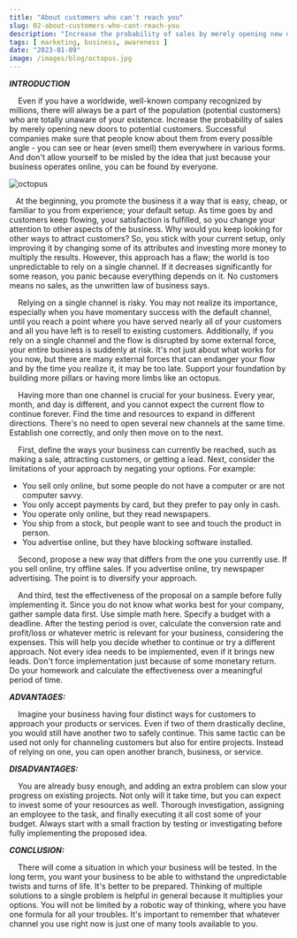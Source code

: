 ```yaml
---
title: "About customers who can't reach you"
slug: 02-about-customers-who-cant-reach-you
description: "Increase the probability of sales by merely opening new doors to potential customers."
tags: [ marketing, business, awareness ]
date: "2023-01-09"
image: /images/blog/octopus.jpg
---
```


**_INTRODUCTION_**

    Even if you have a worldwide, well-known company recognized by millions, there will always be a part of the population (potential customers) who are totally unaware of your existence. Increase the probability of sales by merely opening new doors to potential customers.
Successful companies make sure that people know about them from every possible angle - you can see or hear (even smell) them everywhere in various forms. And don't allow yourself to be misled by the idea that just because your business operates online, you can be found by everyone.

![octopus](/images/blog/octopus.jpg)

   At the beginning, you promote the business it a way that is easy, cheap, or familiar to you from experience; your default setup. As time goes by and customers keep flowing, your satisfaction is fulfilled, so you change your attention to other aspects of the business. Why would you keep looking for other ways to attract customers? So, you stick with your current setup, only improving it by changing some of its attributes and investing more money to multiply the results. However, this approach has a flaw; the world is too unpredictable to rely on a single channel. If it decreases significantly for some reason, you panic because everything depends on it. No customers means no sales, as the unwritten law of business says.

    Relying on a single channel is risky. You may not realize its importance, especially when you have momentary success with the default channel, until you reach a point where you have served nearly all of your customers and all you have left is to resell to existing customers. Additionally, if you rely on a single channel and the flow is disrupted by some external force, your entire business is suddenly at risk. It's not just about what works for you now, but there are many external forces that can endanger your flow and by the time you realize it, it may be too late. Support your foundation by building more pillars or having more limbs like an octopus.

    Having more than one channel is crucial for your business. Every year, month, and day is different, and you cannot expect the current flow to continue forever. Find the time and resources to expand in different directions. There's no need to open several new channels at the same time. Establish one correctly, and only then move on to the next.

    First, define the ways your business can currently be reached, such as making a sale, attracting customers, or getting a lead. Next, consider the limitations of your approach by negating your options.
For example:

- You sell only online, but some people do not have a computer or are not computer savvy.
- You only accept payments by card, but they prefer to pay only in cash.
- You operate only online, but they read newspapers.
- You ship from a stock, but people want to see and touch the product in person.
- You advertise online, but they have blocking software installed.

    Second, propose a new way that differs from the one you currently use. If you sell online, try offline sales. If you advertise online, try newspaper advertising. The point is to diversify your approach.

    And third, test the effectiveness of the proposal on a sample before fully implementing it. Since you do not know what works best for your company, gather sample data first. Use simple math here. Specify a budget with a deadline. After the testing period is over, calculate the conversion rate and profit/loss or whatever metric is relevant for your business, considering the expenses. This will help you decide whether to continue or try a different approach. Not every idea needs to be implemented, even if it brings new leads. Don't force implementation just because of some monetary return. Do your homework and calculate the effectiveness over a meaningful period of time.

**_ADVANTAGES:_**

    Imagine your business having four distinct ways for customers to approach your products or services. Even if two of them drastically decline, you would still have another two to safely continue. This same tactic can be used not only for channeling customers but also for entire projects. Instead of relying on one, you can open another branch, business, or service.

**_DISADVANTAGES:_**

    You are already busy enough, and adding an extra problem can slow your progress on existing projects. Not only will it take time, but you can expect to invest some of your resources as well. Thorough investigation, assigning an employee to the task, and finally executing it all cost some of your budget. Always start with a small fraction by testing or investigating before fully implementing the proposed idea.

**_CONCLUSION:_**

    There will come a situation in which your business will be tested. In the long term, you want your business to be able to withstand the unpredictable twists and turns of life. It's better to be prepared. Thinking of multiple solutions to a single problem is helpful in general because it multiplies your options. You will not be limited by a robotic way of thinking, where you have one formula for all your troubles. It's important to remember that whatever channel you use right now is just one of many tools available to you.
